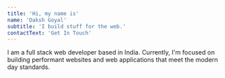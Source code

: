 ```yaml
---
title: 'Hi, my name is'
name: 'Daksh Goyal'
subtitle: 'I build stuff for the web.'
contactText: 'Get In Touch'
---
```


I am a full stack web developer based in India. Currently, I'm focused on building performant websites and web applications that meet the modern day standards.
